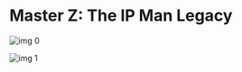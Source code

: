 # Master Z: The IP Man Legacy 

![img 0](https://i.imgur.com/DpENSPr.jpg)

![img 1](https://i.imgur.com/uGgc6KI.jpg)

